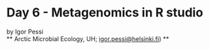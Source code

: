 <h1 id="day-6---metagenomics-in-r-studio">Day 6 - Metagenomics in R studio</h1>
<p>by Igor Pessi<br>
** Arctic Microbial Ecology, UH; <a href="mailto:igor.pessi@helsinki.fi">igor.pessi@helsinki.fi</a>) **</p>

